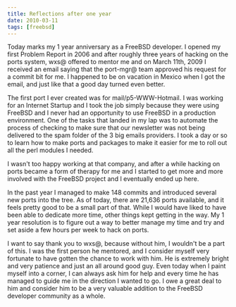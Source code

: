 ```yaml
---
title: Reflections after one year
date: 2010-03-11
tags: [freebsd]
---
```

Today marks my 1 year anniversary as a FreeBSD developer. I opened my first
Problem Report in 2006 and after roughly three years of hacking on the ports
system, wxs@ offered to mentor me and on March 11th, 2009 I received an email
saying that the port-mgr@ team approved his request for a commit bit for me. I
happened to be on vacation in Mexico when I got the email, and just like that a
good day turned even better.

The first port I ever created was for mail/p5-WWW-Hotmail. I was working for an
Internet Startup and I took the job simply because they were using FreeBSD and I
never had an opportunity to use FreeBSD in a production environment. One of the
tasks that landed in my lap was to automate the process of checking to make sure
that our newsletter was not being delivered to the spam folder of the 3 big
emails providers. I took a day or so to learn how to make ports and packages to
make it easier for me to roll out all the perl modules I needed.

I wasn't too happy working at that company, and after a while hacking on
ports became a form of therapy for me and I started to get more and more
involved with the FreeBSD project and I eventually ended up here.

In the past year I managed to make 148 commits and introduced several new ports
into the tree. As of today, there are 21,636 ports available, and it feels
pretty good to be a small part of that. While I would have liked to have been
able to dedicate more time, other things kept getting in the way. My 1 year
resolution is to figure out a way to better manage my time and try and set aside
a few hours per week to hack on ports.

I want to say thank you to wxs@, because without him, I wouldn't be a part
of this. I was the first person he mentored, and I consider myself very
fortunate to have gotten the chance to work with him. He is extremely bright and
very patience and just an all around good guy. Even today when I paint myself
into a corner, I can always ask him for help and every time he has managed to
guide me in the direction I wanted to go. I owe a great deal to him and consider
him to be a very valuable addition to the FreeBSD developer community as a
whole.

